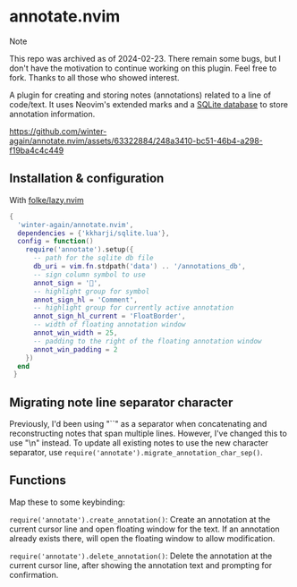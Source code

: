 # annotate.nvim

> [!NOTE]
> This repo was archived as of 2024-02-23. There remain some bugs, but I don't have the motivation to continue working on this plugin. Feel free to fork. Thanks to all those who showed interest.

A plugin for creating and storing notes (annotations) related to a line of code/text. It uses Neovim's extended marks and a [SQLite database](https://github.com/kkharji/sqlite.lua) to store annotation information.

https://github.com/winter-again/annotate.nvim/assets/63322884/248a3410-bc51-46b4-a298-f19ba4c4c449

## Installation & configuration

With [folke/lazy.nvim](https://github.com/folke/lazy.nvim)

```lua
{
  'winter-again/annotate.nvim',
  dependencies = {'kkharji/sqlite.lua'},
  config = function()
    require('annotate').setup({
      -- path for the sqlite db file
      db_uri = vim.fn.stdpath('data') .. '/annotations_db',
      -- sign column symbol to use
      annot_sign = '󰍕',
      -- highlight group for symbol
      annot_sign_hl = 'Comment',
      -- highlight group for currently active annotation
      annot_sign_hl_current = 'FloatBorder',
      -- width of floating annotation window
      annot_win_width = 25,
      -- padding to the right of the floating annotation window
      annot_win_padding = 2
    })
  end
 }
```

## Migrating note line separator character

Previously, I'd been using "\`\`" as a separator when concatenating and reconstructing notes that span multiple lines. However, I've changed this to use "\\n" instead. To update all existing notes to use the new character separator, use `require('annotate').migrate_annotation_char_sep()`. 

## Functions

Map these to some keybinding:

`require('annotate').create_annotation()`: Create an annotation at the current cursor line and open floating window for the text. If an annotation already exists there, will open the floating window to allow modification.

`require('annotate').delete_annotation()`: Delete the annotation at the current cursor line, after showing the annotation text and prompting for confirmation.
